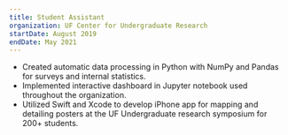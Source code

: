 ```yaml
---
title: Student Assistant
organization: UF Center for Undergraduate Research
startDate: August 2019
endDate: May 2021
---
```


- Created automatic data processing in Python with NumPy and Pandas for surveys and internal statistics.
- Implemented interactive dashboard in Jupyter notebook used throughout the organization.
- Utilized Swift and Xcode to develop iPhone app for mapping and detailing posters at the UF
Undergraduate research symposium for 200+ students.